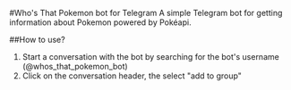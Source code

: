 #Who's That Pokemon bot for Telegram
A simple Telegram bot for getting information about Pokemon powered by Pokéapi.

##How to use?
1. Start a conversation with the bot by searching for the bot's username (@whos_that_pokemon_bot)
2. Click on the conversation header, the select "add to group"